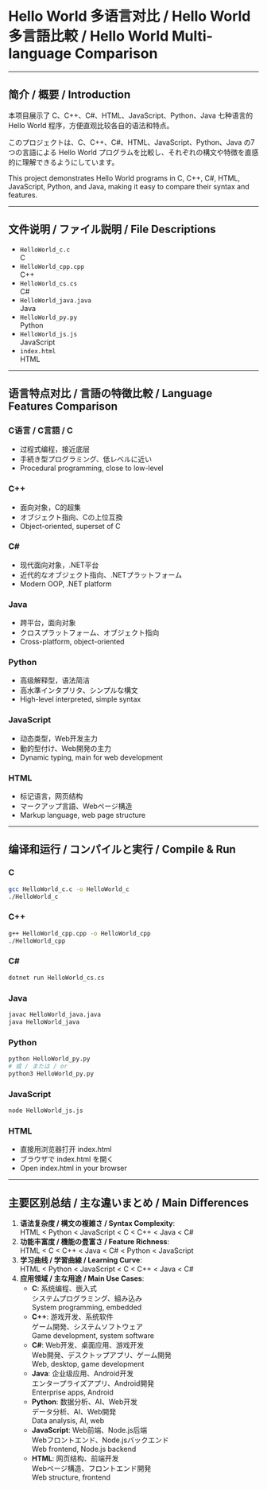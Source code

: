 # Hello World 多语言对比 / Hello World 多言語比較 / Hello World Multi-language Comparison

---

## 简介 / 概要 / Introduction

本项目展示了 C、C++、C#、HTML、JavaScript、Python、Java 七种语言的 Hello World 程序，方便直观比较各自的语法和特点。

このプロジェクトは、C、C++、C#、HTML、JavaScript、Python、Java の7つの言語による Hello World プログラムを比較し、それぞれの構文や特徴を直感的に理解できるようにしています。

This project demonstrates Hello World programs in C, C++, C#, HTML, JavaScript, Python, and Java, making it easy to compare their syntax and features.

---

## 文件说明 / ファイル説明 / File Descriptions

- `HelloWorld_c.c`  
  C
- `HelloWorld_cpp.cpp`  
  C++
- `HelloWorld_cs.cs`  
  C#
- `HelloWorld_java.java`  
  Java
- `HelloWorld_py.py`  
  Python
- `HelloWorld_js.js`  
  JavaScript
- `index.html`  
  HTML

---

## 语言特点对比 / 言語の特徴比較 / Language Features Comparison

### C语言 / C言語 / C
- 过程式编程，接近底层  
- 手続き型プログラミング、低レベルに近い  
- Procedural programming, close to low-level

### C++
- 面向对象，C的超集  
- オブジェクト指向、Cの上位互換  
- Object-oriented, superset of C

### C#
- 现代面向对象，.NET平台  
- 近代的なオブジェクト指向、.NETプラットフォーム  
- Modern OOP, .NET platform

### Java
- 跨平台，面向对象  
- クロスプラットフォーム、オブジェクト指向  
- Cross-platform, object-oriented

### Python
- 高级解释型，语法简洁  
- 高水準インタプリタ、シンプルな構文  
- High-level interpreted, simple syntax

### JavaScript
- 动态类型，Web开发主力  
- 動的型付け、Web開発の主力  
- Dynamic typing, main for web development

### HTML
- 标记语言，网页结构  
- マークアップ言語、Webページ構造  
- Markup language, web page structure

---

## 编译和运行 / コンパイルと実行 / Compile & Run

### C
```bash
gcc HelloWorld_c.c -o HelloWorld_c
./HelloWorld_c
```

### C++
```bash
g++ HelloWorld_cpp.cpp -o HelloWorld_cpp
./HelloWorld_cpp
```

### C#
```bash
dotnet run HelloWorld_cs.cs
```

### Java
```bash
javac HelloWorld_java.java
java HelloWorld_java
```

### Python
```bash
python HelloWorld_py.py
# 或 / または / or
python3 HelloWorld_py.py
```

### JavaScript
```bash
node HelloWorld_js.js
```

### HTML
- 直接用浏览器打开 index.html  
- ブラウザで index.html を開く  
- Open index.html in your browser

---

## 主要区别总结 / 主な違いまとめ / Main Differences

1. **语法复杂度 / 構文の複雑さ / Syntax Complexity**:  
   HTML < Python < JavaScript < C < C++ < Java < C#
2. **功能丰富度 / 機能の豊富さ / Feature Richness**:  
   HTML < C < C++ < Java < C# < Python < JavaScript
3. **学习曲线 / 学習曲線 / Learning Curve**:  
   HTML < Python < JavaScript < C < C++ < Java < C#
4. **应用领域 / 主な用途 / Main Use Cases**:
   - **C**: 系统编程、嵌入式  
     システムプログラミング、組み込み  
     System programming, embedded
   - **C++**: 游戏开发、系统软件  
     ゲーム開発、システムソフトウェア  
     Game development, system software
   - **C#**: Web开发、桌面应用、游戏开发  
     Web開発、デスクトップアプリ、ゲーム開発  
     Web, desktop, game development
   - **Java**: 企业级应用、Android开发  
     エンタープライズアプリ、Android開発  
     Enterprise apps, Android
   - **Python**: 数据分析、AI、Web开发  
     データ分析、AI、Web開発  
     Data analysis, AI, web
   - **JavaScript**: Web前端、Node.js后端  
     Webフロントエンド、Node.jsバックエンド  
     Web frontend, Node.js backend
   - **HTML**: 网页结构、前端开发  
     Webページ構造、フロントエンド開発  
     Web structure, frontend
